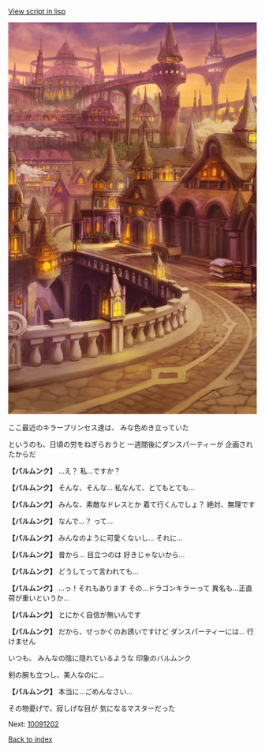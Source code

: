 [View script in lisp](../scripts/10091201.txt)

![town_evening.png](../images/backgrounds/town_evening.png)

ここ最近のキラープリンセス達は、
みな色めき立っていた

というのも、日頃の労をねぎらおうと
一週間後にダンスパーティーが
企画されたからだ

**【バルムンク】**
…え？
私…ですか？

**【バルムンク】**
そんな、そんな…
私なんて、とてもとても…

**【バルムンク】**
みんな、素敵なドレスとか
着て行くんでしょ？
絶対、無理です

**【バルムンク】**
なんで…？
って…

**【バルムンク】**
みんなのように可愛くないし…
それに…

**【バルムンク】**
昔から…
目立つのは
好きじゃないから…

**【バルムンク】**
どうしてって言われても…

**【バルムンク】**
…っ！それもあります
その…ドラゴンキラーって
異名も…正直荷が重いというか…

**【バルムンク】**
とにかく自信が無いんです

**【バルムンク】**
だから、せっかくのお誘いですけど
ダンスパーティーには…
行けません

いつも、
みんなの陰に隠れているような
印象のバルムンク

剣の腕も立つし、美人なのに…

**【バルムンク】**
本当に…ごめんなさい…

その物憂げで、寂しげな目が
気になるマスターだった

Next: [10091202](10091202.md)

[Back to index](index.md)
